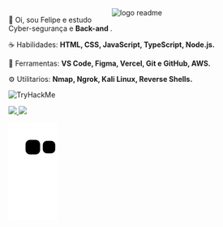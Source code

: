 <img src="https://avatars.githubusercontent.com/u/31746234?s=280&v=4" min-width="300px" max-width="300px" width="300px" align="right" alt="logo readme">

<p align="left"> 
 🖖 Oi, sou Felipe e estudo Cyber-segurança </strong> e <strong> Back-and </strong>.
</p>

<p align="left">
 ☕ Habilidades: <strong> HTML, CSS, JavaScript, TypeScript, Node.js.</strong>
</p>

<p align="left">
  💼 Ferramentas: <strong> VS Code, Figma, Vercel, Git e GitHub, AWS. </strong>
</p>

<p align="left">
  ⚙️ Utilitarios: <strong> Nmap, Ngrok, Kali Linux, Reverse Shells.</strong>
</p>

<img src="https://tryhackme-badges.s3.amazonaws.com/H4yd3n.png" alt="TryHackMe">

<br>

<p align="left">
  <a href="https://www.instagram.com/404felipe/" alt="Instagram">
    <img src="https://img.shields.io/badge/-Instagram-9fef00?style=for-the-badge&logo=Instagram&logoColor=000000&link=https://www.instagram.com/404felipe"/>
  </a>
  
  <a href="https://www.linkedin.com/in/404felipe" alt="Linkedin">
    <img src="https://img.shields.io/badge/-Linkedin-9fef00?style=for-the-badge&logo=Linkedin&logoColor=000000&link=https://www.linkedin.com/in/404felipe"/>
  </a>
 
 ![Snake animation](https://github.com/404felipe/404felipe/blob/output/github-contribution-grid-snake.svg)
